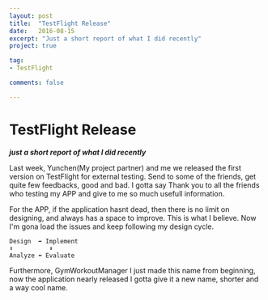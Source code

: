 ```yaml
---
layout: post
title:  "TestFlight Release"
date:   2016-08-15
excerpt: "Just a short report of what I did recently"
project: true

tag:
- TestFlight

comments: false

---
```


# TestFlight Release

***just a short report of what I did recently***

Last week, Yunchen(My project partner) and me we released the first version on TestFlight for external testing. Send to some of the friends, get quite few feedbacks, good and bad. I gotta say Thank you to all the friends who testing my APP and give to me so much usefull information.

For the APP, if the application hasnt dead, then there is no limit on designing, and always has a space to improve. This is what I believe. Now I'm gona load the issues and keep following my design cycle.

```
Design  ➡️ Implement
⬆️          ⬇️
Analyze ⬅️ Evaluate   

```

Furthermore, GymWorkoutManager I just made this name from beginning, now the application nearly released I gotta give it a new name, shorter and a way cool name.

